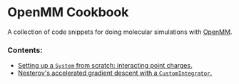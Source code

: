 # OpenMM Cookbook

A collection of code snippets for doing molecular simulations with [OpenMM](https://simtk.org/home/openmm).

### Contents:
- [Setting up a ``System`` from scratch: interacting point charges.](http://nbviewer.ipython.org/urls/raw.githubusercontent.com/rmcgibbo/openmm-cookbook/master/01-coulomb-particles.ipynb?create=1)
- [Nesterov's accelerated gradient descent with a `CustomIntegrator`.](http://nbviewer.ipython.org/urls/raw.githubusercontent.com/rmcgibbo/openmm-cookbook/master/02-nesterov-minimization.ipynb?create=1)
